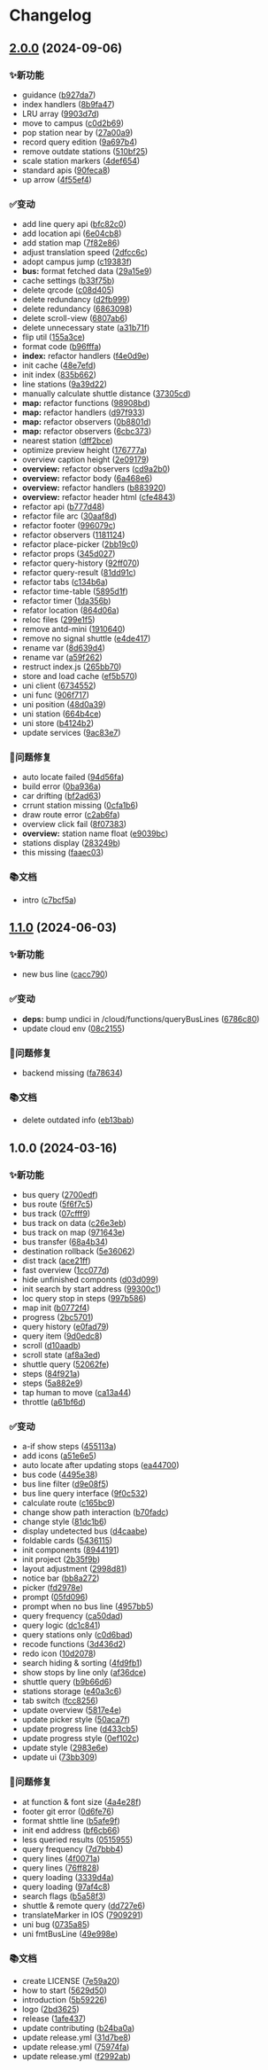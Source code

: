 # Changelog

## [2.0.0](https://github.com/ZhoBudweiser/BusGo/compare/v1.1.0...v2.0.0) (2024-09-06)


### ✨新功能

* guidance ([b927da7](https://github.com/ZhoBudweiser/BusGo/commit/b927da774f5aacef833659bf50585d136544bc2e))
* index handlers ([8b9fa47](https://github.com/ZhoBudweiser/BusGo/commit/8b9fa47550da0a0e6584cad4f3358c60be3703c8))
* LRU array ([9903d7d](https://github.com/ZhoBudweiser/BusGo/commit/9903d7d9ba20031c48c8b1d5ac88719bee44e598))
* move to campus ([c0d2b69](https://github.com/ZhoBudweiser/BusGo/commit/c0d2b69d8e5eda21252928e1062017fe9c9c991f))
* pop station near by ([27a00a9](https://github.com/ZhoBudweiser/BusGo/commit/27a00a96bb18e2f056239c4a877419ac71b8f076))
* record query edition ([9a697b4](https://github.com/ZhoBudweiser/BusGo/commit/9a697b4b0f54d92ef8ab61953a9a09c41c71950d))
* remove outdate stations ([510bf25](https://github.com/ZhoBudweiser/BusGo/commit/510bf25caf8bdb772760209fb36091bced70d4d0))
* scale station markers ([4def654](https://github.com/ZhoBudweiser/BusGo/commit/4def65477cc5f2a99c7940a1e31d9ca77a7ea5b7))
* standard apis ([90feca8](https://github.com/ZhoBudweiser/BusGo/commit/90feca889fd58227b00e69ca47625d49a58f112f))
* up arrow ([4f55ef4](https://github.com/ZhoBudweiser/BusGo/commit/4f55ef4a2d518af807bd631626659c732e2c7695))


### ✅变动

* add line query api ([bfc82c0](https://github.com/ZhoBudweiser/BusGo/commit/bfc82c0d4263eaa71515ae58187b1b7b3d64448d))
* add location api ([6e04cb8](https://github.com/ZhoBudweiser/BusGo/commit/6e04cb82d1b281125afddea6c6357977e03f983e))
* add station map ([7f82e86](https://github.com/ZhoBudweiser/BusGo/commit/7f82e86862945c3f774704a717ce4ea18fb14faa))
* adjust translation speed ([2dfcc6c](https://github.com/ZhoBudweiser/BusGo/commit/2dfcc6cc4378bb55b16b93b47c932660393975ab))
* adopt campus jump ([c19383f](https://github.com/ZhoBudweiser/BusGo/commit/c19383f327c49833093f9473855e85e81e442340))
* **bus:** format fetched data ([29a15e9](https://github.com/ZhoBudweiser/BusGo/commit/29a15e9592b3dda9aa9fa11c1dfaedaa82deb50a))
* cache settings ([b33f75b](https://github.com/ZhoBudweiser/BusGo/commit/b33f75ba0e2aff483b15a163bac2e5c27dc492fa))
* delete qrcode ([c08d405](https://github.com/ZhoBudweiser/BusGo/commit/c08d4055e3306e6e48b11ff68e4ccbde38d276e4))
* delete redundancy ([d2fb999](https://github.com/ZhoBudweiser/BusGo/commit/d2fb99987782c5e10a6381a91e75ace95d621c2a))
* delete redundancy ([6863098](https://github.com/ZhoBudweiser/BusGo/commit/6863098db38fd4546b03e76127135af25c2e1441))
* delete scroll-view ([6807ab6](https://github.com/ZhoBudweiser/BusGo/commit/6807ab6a5a67736ce91389d1955a5e3dcc91c06b))
* delete unnecessary state ([a31b71f](https://github.com/ZhoBudweiser/BusGo/commit/a31b71f968edddd32f1dca4242f3865993c3f8dd))
* flip util ([155a3ce](https://github.com/ZhoBudweiser/BusGo/commit/155a3ce4ab9accfab9b4b116cbcba1231da3e80a))
* format code ([b96fffa](https://github.com/ZhoBudweiser/BusGo/commit/b96fffa731cf13041773dd3a4197adbfb6907044))
* **index:** refactor handlers ([f4e0d9e](https://github.com/ZhoBudweiser/BusGo/commit/f4e0d9e5e6c6798802e48f18efa707ac5e020476))
* init cache ([48e7efd](https://github.com/ZhoBudweiser/BusGo/commit/48e7efdf0ef9d76651b5ec9ed81a326d7624b70e))
* init index ([835b662](https://github.com/ZhoBudweiser/BusGo/commit/835b6629916f8fa59ca591a28e3ad44ea1c518dc))
* line stations ([9a39d22](https://github.com/ZhoBudweiser/BusGo/commit/9a39d22e224ead68a4f75e7d57c1d3e4791f522a))
* manually calculate shuttle distance ([37305cd](https://github.com/ZhoBudweiser/BusGo/commit/37305cd5afc5f50010fe2feaaf978e7a1cf556fc))
* **map:** refactor functions ([98908bd](https://github.com/ZhoBudweiser/BusGo/commit/98908bdab26ce280f527b5011bc57549b33c032d))
* **map:** refactor handlers ([d97f933](https://github.com/ZhoBudweiser/BusGo/commit/d97f9339533b7e6b23768df5ae36eeabbed3fdf2))
* **map:** refactor observers ([0b8801d](https://github.com/ZhoBudweiser/BusGo/commit/0b8801dd6feb411096390a08d86112c489a77603))
* **map:** refactor observers ([6cbc373](https://github.com/ZhoBudweiser/BusGo/commit/6cbc3734d9cb2db0ae331e9eb28f3c2566cbe8ca))
* nearest station ([dff2bce](https://github.com/ZhoBudweiser/BusGo/commit/dff2bce9d91f3d796a2f19c29e1ae27fe4656ee6))
* optimize preview height ([176777a](https://github.com/ZhoBudweiser/BusGo/commit/176777adcbd75f02326c52a68b1d852d3b06dafe))
* overview caption height ([2e09179](https://github.com/ZhoBudweiser/BusGo/commit/2e091797301bc6c346cc93dd3c09191e6d847272))
* **overview:** refactor  observers ([cd9a2b0](https://github.com/ZhoBudweiser/BusGo/commit/cd9a2b0947a5be1a4f100ecc8bef65fc467ddd8c))
* **overview:** refactor body ([6a468e6](https://github.com/ZhoBudweiser/BusGo/commit/6a468e67711a2380d8445bce054032b8b3836cf2))
* **overview:** refactor handlers ([b883920](https://github.com/ZhoBudweiser/BusGo/commit/b883920bfa94e5bde35f3ed6a58b64d1f85e0e60))
* **overview:** refactor header html ([cfe4843](https://github.com/ZhoBudweiser/BusGo/commit/cfe48439598029f59d16457eef16ac2d022fde44))
* refactor api ([b777d48](https://github.com/ZhoBudweiser/BusGo/commit/b777d4862f83cd4cb4488df41683cf8fdccbf7b0))
* refactor file arc ([30aaf8d](https://github.com/ZhoBudweiser/BusGo/commit/30aaf8da47d045d9af9ec8442d8b39d718ced7b1))
* refactor footer ([996079c](https://github.com/ZhoBudweiser/BusGo/commit/996079cb8f21a93784bd788fd7b8686eb031f2a3))
* refactor observers ([1181124](https://github.com/ZhoBudweiser/BusGo/commit/118112490be3762fa271e5e941eaa678789fb4d1))
* refactor place-picker ([2bb19c0](https://github.com/ZhoBudweiser/BusGo/commit/2bb19c00ed7a857664d09fa960f8f3b91161be06))
* refactor props ([345d027](https://github.com/ZhoBudweiser/BusGo/commit/345d0276ddc888a995a939076e9af2a868e65469))
* refactor query-history ([92ff070](https://github.com/ZhoBudweiser/BusGo/commit/92ff070db2d078fd46d1fa92b9b50bf1decf036c))
* refactor query-result ([81dd91c](https://github.com/ZhoBudweiser/BusGo/commit/81dd91c0c595aa58ab64ca382b7e8429b7b77e7a))
* refactor tabs ([c134b6a](https://github.com/ZhoBudweiser/BusGo/commit/c134b6ab4531c1d05b5deefbae9bb37f1344f15a))
* refactor time-table ([5895d1f](https://github.com/ZhoBudweiser/BusGo/commit/5895d1f0fe3c8083b71ebdde8a5a06f8eab3261b))
* refactor timer ([1da356b](https://github.com/ZhoBudweiser/BusGo/commit/1da356b8a3213df3811769eb155a68161a888231))
* refator location ([864d06a](https://github.com/ZhoBudweiser/BusGo/commit/864d06ab690d577cff1b511fb86e263e29d5caf8))
* reloc files ([299e1f5](https://github.com/ZhoBudweiser/BusGo/commit/299e1f596398fd602642d00b82dd60ba71a27dc8))
* remove antd-mini ([1910640](https://github.com/ZhoBudweiser/BusGo/commit/191064008a47e2db138c438d92d9af6084b54b6d))
* remove no signal shuttle ([e4de417](https://github.com/ZhoBudweiser/BusGo/commit/e4de417cad932af147299be7aadfb79d6de10b83))
* rename var ([8d639d4](https://github.com/ZhoBudweiser/BusGo/commit/8d639d46f6a990af5c15d8fb860b593b4b1b7c74))
* rename var ([a59f262](https://github.com/ZhoBudweiser/BusGo/commit/a59f26232e986fee8f3a2c79a424456cfd20fc42))
* restruct index.js ([265bb70](https://github.com/ZhoBudweiser/BusGo/commit/265bb70571f0ac4e18b963d3e2f94aa70d1792d6))
* store and load cache ([ef5b570](https://github.com/ZhoBudweiser/BusGo/commit/ef5b570bbe59ac4745c80845cf958e8c65592c1c))
* uni client ([6734552](https://github.com/ZhoBudweiser/BusGo/commit/67345526ed4fdd5e9b77af3bdb915dc915ea391d))
* uni func ([906f717](https://github.com/ZhoBudweiser/BusGo/commit/906f717eae28c77c0d14c681f93174fa37c36ce0))
* uni position ([48d0a39](https://github.com/ZhoBudweiser/BusGo/commit/48d0a3987a1bb7584da283311208c6bd2c43f405))
* uni station ([664b4ce](https://github.com/ZhoBudweiser/BusGo/commit/664b4ceff83420d7561e81c81d33ea28bc22e9f0))
* uni store ([b4124b2](https://github.com/ZhoBudweiser/BusGo/commit/b4124b2b5c87137fa189f6c97aa22de8f968fc28))
* update services ([9ac83e7](https://github.com/ZhoBudweiser/BusGo/commit/9ac83e75807f1d36dc524a2886020bd305b697d5))


### 🐛问题修复

* auto locate failed ([94d56fa](https://github.com/ZhoBudweiser/BusGo/commit/94d56fa50263586320e01cd62fcfa0ca9e5e1160))
* build error ([0ba936a](https://github.com/ZhoBudweiser/BusGo/commit/0ba936ace77fd27fe16e75234914115d54002505))
* car drifting ([bf2ad63](https://github.com/ZhoBudweiser/BusGo/commit/bf2ad63063b864d236584d6b9d904268ebabb152))
* crrunt station missing ([0cfa1b6](https://github.com/ZhoBudweiser/BusGo/commit/0cfa1b6c32e33cd120a0e5d0761849e3c46927c8))
* draw route error ([c2ab6fa](https://github.com/ZhoBudweiser/BusGo/commit/c2ab6fa029515b950e1e1f46786af6ea38566570))
* overview click fail ([8f07383](https://github.com/ZhoBudweiser/BusGo/commit/8f0738343d85eff5b4a09eba21d614047fed83b7))
* **overview:** station name float ([e9039bc](https://github.com/ZhoBudweiser/BusGo/commit/e9039bca70d684ddf0b6fbf724a0db22a8fe6b3c))
* stations display ([283249b](https://github.com/ZhoBudweiser/BusGo/commit/283249bf71b4b623eecef87d018581b23a815951))
* this missing ([faaec03](https://github.com/ZhoBudweiser/BusGo/commit/faaec039bd60027a961b978fef1997dd10a0af1a))


### 📚文档

* intro ([c7bcf5a](https://github.com/ZhoBudweiser/BusGo/commit/c7bcf5af3d4b78b658d530f3acdf7219399ac099))

## [1.1.0](https://github.com/ZhoBudweiser/BusGo/compare/v1.0.0...v1.1.0) (2024-06-03)


### ✨新功能

* new bus line ([cacc790](https://github.com/ZhoBudweiser/BusGo/commit/cacc7903e1327d8a3fab530579f04c1e3c15e695))


### ✅变动

* **deps:** bump undici in /cloud/functions/queryBusLines ([6786c80](https://github.com/ZhoBudweiser/BusGo/commit/6786c80ba25eee52cb6e0306b532a8509d93816f))
* update cloud env ([08c2155](https://github.com/ZhoBudweiser/BusGo/commit/08c2155bdd5dc00059c6c8a2d3f3b97a31ceebe9))


### 🐛问题修复

* backend missing ([fa78634](https://github.com/ZhoBudweiser/BusGo/commit/fa78634682a8909f9791f3cc63c5f2cc4d055de7))


### 📚文档

* delete outdated info ([eb13bab](https://github.com/ZhoBudweiser/BusGo/commit/eb13bab0112b77adb6e638bfabe2049410bf5a44))

## 1.0.0 (2024-03-16)


### ✨新功能

* bus query ([2700edf](https://github.com/ZhoBudweiser/BusGo/commit/2700edfae7e7976b57e7ae91c9813178acd5f581))
* bus route ([5f6f7c5](https://github.com/ZhoBudweiser/BusGo/commit/5f6f7c57d570d968434336e332efcf6f69688031))
* bus track ([07cfff9](https://github.com/ZhoBudweiser/BusGo/commit/07cfff9ed4762a4da8ac579527a6bf408b433a99))
* bus track on data ([c26e3eb](https://github.com/ZhoBudweiser/BusGo/commit/c26e3eb0598ac1ff97e8a89dcba0c9eee15b8b61))
* bus track on map ([971643e](https://github.com/ZhoBudweiser/BusGo/commit/971643e98a3d3ec051057f8f0dd459e93cff0d64))
* bus transfer ([68a4b34](https://github.com/ZhoBudweiser/BusGo/commit/68a4b34da2eabcf14a9104df4b9135b7142a7d8e))
* destination rollback ([5e36062](https://github.com/ZhoBudweiser/BusGo/commit/5e36062c0b96f56fc12813818d2b2994097b4d76))
* dist track ([ace21ff](https://github.com/ZhoBudweiser/BusGo/commit/ace21fffd79e371424790417bde1adf9d0762503))
* fast overview ([1cc077d](https://github.com/ZhoBudweiser/BusGo/commit/1cc077deeec074811b02d6108857513c0b594327))
* hide unfinished componts ([d03d099](https://github.com/ZhoBudweiser/BusGo/commit/d03d09952a6bccc0856a06a80c65c5a6e38102b8))
* init search by start address ([99300c1](https://github.com/ZhoBudweiser/BusGo/commit/99300c1e66a67e4113bb6b7bf0022f61a2c1434e))
* loc query stop in steps ([997b586](https://github.com/ZhoBudweiser/BusGo/commit/997b586515c0f169f54ba985b5b14fcd29bf6503))
* map init ([b0772f4](https://github.com/ZhoBudweiser/BusGo/commit/b0772f403725aaa8c3a9b4ad5c615baeb2e86818))
* progress ([2bc5701](https://github.com/ZhoBudweiser/BusGo/commit/2bc570182f0a7df77b122c8c1026983c5ba4e600))
* query history ([e0fad79](https://github.com/ZhoBudweiser/BusGo/commit/e0fad7948633e062a557268124373e7c42e75960))
* query item ([9d0edc8](https://github.com/ZhoBudweiser/BusGo/commit/9d0edc8e46b89499dae41d871e8c4693511a46e0))
* scroll ([d10aadb](https://github.com/ZhoBudweiser/BusGo/commit/d10aadb0789d0c7b4d752be25259543c4f7863f5))
* scroll state ([af8a3ed](https://github.com/ZhoBudweiser/BusGo/commit/af8a3ed13520f9dce7cc085d47ded0f082b5c2c6))
* shuttle query ([52062fe](https://github.com/ZhoBudweiser/BusGo/commit/52062fe0410a278f61001549ced7edfe2b363d90))
* steps ([84f921a](https://github.com/ZhoBudweiser/BusGo/commit/84f921a18ec898032a1abd7e223bf32d02e36daf))
* steps ([5a882e9](https://github.com/ZhoBudweiser/BusGo/commit/5a882e95bc07c38e7505ab61b8343103f2d92a41))
* tap human to move ([ca13a44](https://github.com/ZhoBudweiser/BusGo/commit/ca13a44ed00a74fbd8389c08492d832e0362cf06))
* throttle ([a61bf6d](https://github.com/ZhoBudweiser/BusGo/commit/a61bf6d205e15d65d46c3cdf6873a2e7a0064e3b))


### ✅变动

* a-if show steps ([455113a](https://github.com/ZhoBudweiser/BusGo/commit/455113a9c89912da8f3711a73175cf603cdb926a))
* add icons ([a51e6e5](https://github.com/ZhoBudweiser/BusGo/commit/a51e6e55ea2e34949cb497369cfda232f2edb09c))
* auto locate after updating stops ([ea44700](https://github.com/ZhoBudweiser/BusGo/commit/ea447007f1c39e2862900dfcd9a4568b5d8df6da))
* bus code ([4495e38](https://github.com/ZhoBudweiser/BusGo/commit/4495e38b520d151229afca70a8afff6937fd1218))
* bus line filter ([d9e08f5](https://github.com/ZhoBudweiser/BusGo/commit/d9e08f5ca3dd038585176681c0f7ab19323201cf))
* bus line query interface ([9f0c532](https://github.com/ZhoBudweiser/BusGo/commit/9f0c532ab0f7c3863a05c5ceacb88260d8dabade))
* calculate route ([c165bc9](https://github.com/ZhoBudweiser/BusGo/commit/c165bc9a304e43d19908d4b05e06cc670142bfd8))
* change show path interaction ([b70fadc](https://github.com/ZhoBudweiser/BusGo/commit/b70fadc1a843d10a12673586a68e28c6e6dc8d87))
* change style ([81dc1b6](https://github.com/ZhoBudweiser/BusGo/commit/81dc1b6165489b16bbdd584975e5c1ffc6ef9c21))
* display undetected bus ([d4caabe](https://github.com/ZhoBudweiser/BusGo/commit/d4caabe5633284ce9f79832e66ab1679a070db45))
* foldable cards ([5436115](https://github.com/ZhoBudweiser/BusGo/commit/5436115a9670d5c85d8a355c86ba803ca4a0b7cd))
* init components ([8944191](https://github.com/ZhoBudweiser/BusGo/commit/8944191fa9d461a819ee38a25a114627c0fdea6a))
* init project ([2b35f9b](https://github.com/ZhoBudweiser/BusGo/commit/2b35f9b858015b5ebb7c054113c280b925232dc3))
* layout adjustment ([2998d81](https://github.com/ZhoBudweiser/BusGo/commit/2998d81a9976840155d4067a7d0a11d0a174e49b))
* notice bar ([bb8a272](https://github.com/ZhoBudweiser/BusGo/commit/bb8a272231563fbb0c5842f59d08923b3d7134dd))
* picker ([fd2978e](https://github.com/ZhoBudweiser/BusGo/commit/fd2978e9c5d69a54d2a197ee1f1a1c2cf0e2b630))
* prompt ([05fd096](https://github.com/ZhoBudweiser/BusGo/commit/05fd096daa4b0a42c6ed94d317da9424100ccbc0))
* prompt when no bus line ([4957bb5](https://github.com/ZhoBudweiser/BusGo/commit/4957bb55ca6d78bd4b8186ea1c9d48f389ed591b))
* query frequency ([ca50dad](https://github.com/ZhoBudweiser/BusGo/commit/ca50dad7d1cfdfd9aa507819c1c8d9d2ce6bd8a0))
* query logic ([dc1c841](https://github.com/ZhoBudweiser/BusGo/commit/dc1c841948b534700b26e9da0a156de19c3ed468))
* query stations only ([c0d6bad](https://github.com/ZhoBudweiser/BusGo/commit/c0d6bade196d0477ce11d9434540bb49047ed6c2))
* recode functions ([3d436d2](https://github.com/ZhoBudweiser/BusGo/commit/3d436d2abb5440da0eddfa800bb3da91755ba9bf))
* redo icon ([10d2078](https://github.com/ZhoBudweiser/BusGo/commit/10d2078d87ee0905cc71fcb96a6e96c981706b7e))
* search hiding & sorting ([4fd9fb1](https://github.com/ZhoBudweiser/BusGo/commit/4fd9fb1971f63051ef7deeffa3fa3efc61624de7))
* show stops by line only ([af36dce](https://github.com/ZhoBudweiser/BusGo/commit/af36dceac4cdcea25001133f2351a7ff621f9242))
* shuttle query ([b9b66d6](https://github.com/ZhoBudweiser/BusGo/commit/b9b66d6110378486b18fd113b2064f7bd1b9e9a9))
* stations storage ([e40a3c6](https://github.com/ZhoBudweiser/BusGo/commit/e40a3c6931f94f89ed78495a365e27a403686aca))
* tab switch ([fcc8256](https://github.com/ZhoBudweiser/BusGo/commit/fcc82569e9753861de8ea7d40aa835849eb07253))
* update overview ([5817e4e](https://github.com/ZhoBudweiser/BusGo/commit/5817e4ee611431987aa45e1dc2e1f72a7146369a))
* update picker style ([50aca7f](https://github.com/ZhoBudweiser/BusGo/commit/50aca7fc63f508d5ae9187b6c61487d6cbb5cc19))
* update progress line ([d433cb5](https://github.com/ZhoBudweiser/BusGo/commit/d433cb51869e6e0c9922b2567ff66e2b1d15548b))
* update progress style ([0ef102c](https://github.com/ZhoBudweiser/BusGo/commit/0ef102c7556b7a952bd4c3c0b5a064e26ff7cc21))
* update style ([2983e6e](https://github.com/ZhoBudweiser/BusGo/commit/2983e6eb6d898a49d0789ace10f3fcfbd73ca944))
* update ui ([73bb309](https://github.com/ZhoBudweiser/BusGo/commit/73bb30989aed34d66be4066c53e1663e89b0d8cb))


### 🐛问题修复

* at function & font size ([4a4e28f](https://github.com/ZhoBudweiser/BusGo/commit/4a4e28fb9afde5796c1a9f6834d2161238cede89))
* footer git error ([0d6fe76](https://github.com/ZhoBudweiser/BusGo/commit/0d6fe76a0fe7a8b0c29ea19897d40690428af4b4))
* format shttle line ([b5afe9f](https://github.com/ZhoBudweiser/BusGo/commit/b5afe9f42b2868991f97934c0a8e072a4643fe52))
* init end address ([bf6cb66](https://github.com/ZhoBudweiser/BusGo/commit/bf6cb6612089384b206071dd80ebf5c8f58987f0))
* less queried results ([0515955](https://github.com/ZhoBudweiser/BusGo/commit/05159557b3e57cb2761519b3ead6df5a1e8e0e65))
* query frequency ([7d7bbb4](https://github.com/ZhoBudweiser/BusGo/commit/7d7bbb427264435beeabaf90741385fb474c655c))
* query lines ([4f0071a](https://github.com/ZhoBudweiser/BusGo/commit/4f0071ac35a2a20146ea71d728ee0135defcd455))
* query lines ([76ff828](https://github.com/ZhoBudweiser/BusGo/commit/76ff828dcb4dee81a051126d2cc83264e96e97c3))
* query loading ([3339d4a](https://github.com/ZhoBudweiser/BusGo/commit/3339d4adc2fb61a983fe8f3a918a59b99814da99))
* query loading ([97af4c8](https://github.com/ZhoBudweiser/BusGo/commit/97af4c8291d428ed4e7a704c2092e9f6bc4bfeb9))
* search flags ([b5a58f3](https://github.com/ZhoBudweiser/BusGo/commit/b5a58f3fae03c6e7eb0046330e56dcddcd9f9a82))
* shuttle & remote query ([dd727e6](https://github.com/ZhoBudweiser/BusGo/commit/dd727e63ff4d974f8db04c2abe8f461e3fa39783))
* translateMarker in IOS ([7909291](https://github.com/ZhoBudweiser/BusGo/commit/7909291a2f545815e28e8f5caa75b2fe6d25aaa0))
* uni bug ([0735a85](https://github.com/ZhoBudweiser/BusGo/commit/0735a853364b8afdf687fc75c6149538406203d3))
* uni fmtBusLine ([49e998e](https://github.com/ZhoBudweiser/BusGo/commit/49e998e7b5239c9c03074e182d39e176f7909103))


### 📚文档

* create LICENSE ([7e59a20](https://github.com/ZhoBudweiser/BusGo/commit/7e59a20ed082f1c008e870b80106d8b0073bc60f))
* how to start ([5629d50](https://github.com/ZhoBudweiser/BusGo/commit/5629d5097156a5ae0cebdb18f88057fea97d6f58))
* introduction ([5b59226](https://github.com/ZhoBudweiser/BusGo/commit/5b5922672ad29b9fb2117d9c19feee4548a424d0))
* logo ([2bd3625](https://github.com/ZhoBudweiser/BusGo/commit/2bd36251462d85bcd655702c89bd446a49cebeb1))
* release ([1afe437](https://github.com/ZhoBudweiser/BusGo/commit/1afe437abbf404e3d829f879a6f2ec956043c3e6))
* update contributing ([b24ba0a](https://github.com/ZhoBudweiser/BusGo/commit/b24ba0a5b1bc3ba279a8a602dc257bda3d6e65b7))
* update release.yml ([31d7be8](https://github.com/ZhoBudweiser/BusGo/commit/31d7be8d3cf1842f6b289228278d794ef8444462))
* update release.yml ([75974fa](https://github.com/ZhoBudweiser/BusGo/commit/75974fafa5450791c1a74c5172472797a617318e))
* update release.yml ([f2992ab](https://github.com/ZhoBudweiser/BusGo/commit/f2992abee896c5aef56d4b8da1b3965893f348e7))
